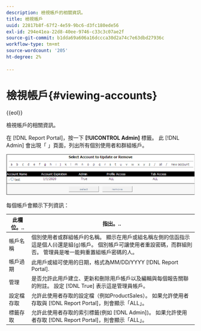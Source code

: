 ```yaml
---
description: 檢視帳戶的相關資訊。
title: 檢視帳戶
uuid: 22817b8f-67f2-4e59-9bc6-d3fc180ede56
exl-id: 294e41ea-22d8-40ee-9746-c33c3c07ae2f
source-git-commit: b1dda69a606a16dccca30d2a74c7e63dbd27936c
workflow-type: tm+mt
source-wordcount: '205'
ht-degree: 2%

---
```


# 檢視帳戶{#viewing-accounts}

{{eol}}

檢視帳戶的相關資訊。

在 [!DNL Report Portal]，按一下 **[!UICONTROL Admin]** 標籤。 此 [!DNL Admin] 會出現「 」頁面，列出所有個別使用者和群組帳戶。

![](assets/report_admintag.png)

每個帳戶會顯示下列資訊：

| 此欄位。.. | 指出。.. |
|---|---|
| 帳戶名稱 | 個別使用者或群組帳戶的名稱。 顯示在用戶或組名稱左側的信函指示這是個人(i)還是組(g)帳戶。 個別帳戶可讓使用者重設密碼，而群組則否。 管理員是唯一能夠重置組帳戶密碼的人。 |
| 帳戶過期 | 此用戶或組可使用的日期，格式為MM/DD/YYYY [!DNL Report Portal]. |
| 管理 | 是否允許此用戶建立、更新和刪除用戶帳戶以及編輯與每個報告關聯的附註。 設定 [!DNL True] 表示這是管理員帳戶。 |
| 設定檔存取 | 允許此使用者存取的設定檔（例如ProductSales）。 如果允許使用者存取與 [!DNL Report Portal]，則會顯示「ALL」。 |
| 標籤存取 | 允許此使用者存取的索引標籤(例如 [!DNL Admin])。 如果允許使用者存取 [!DNL Report Portal]，則會顯示「ALL」。 |
